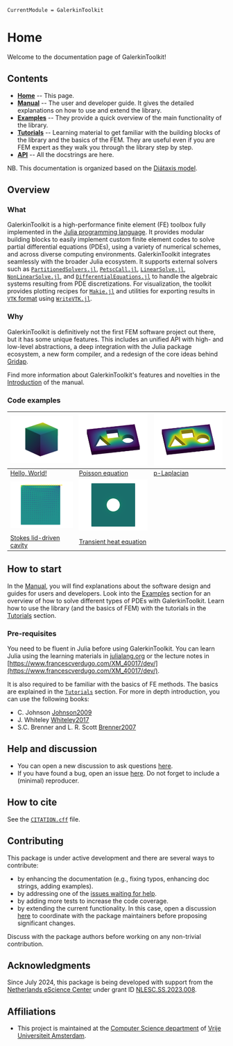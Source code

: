 ```@meta
CurrentModule = GalerkinToolkit
```

# Home

Welcome to the documentation page of GalerkinToolkit!

## Contents

- **[Home](@ref)** -- This page.
- **[Manual](@ref)** -- The user and developer guide. It gives the detailed explanations on how to use and extend the library.
- **[Examples](@ref)** -- They provide a quick overview of the main functionality of the library.
- **[Tutorials](@ref)** -- Learning material to get familiar with the building blocks of the library and the basics of the FEM. They are useful even if you are FEM expert as they walk you through the library step by step.
- **[API](@ref)** -- All the docstrings are here.

NB. This documentation is organized based on the [Diátaxis model](https://diataxis.fr/).

## Overview

### What


GalerkinToolkit is a high-performance finite element (FE) toolbox fully implemented in the [Julia programming language](https://julialang.org/). It provides modular building blocks to easily implement custom finite element codes to solve partial differential equations (PDEs), using a variety of numerical schemes, and across diverse computing environments.  GalerkinToolkit integrates seamlessly with the broader Julia ecosystem. It supports external solvers such as [`PartitionedSolvers.jl`](https://github.com/PartitionedArrays/PartitionedArrays.jl), [`PetscCall.jl`](https://github.com/PartitionedArrays/PetscCall.jl), [`LinearSolve.jl`](https://github.com/SciML/LinearSolve.jl), [`NonLinearSolve.jl`](https://github.com/SciML/NonlinearSolve.jl), and [`DifferentialEquations.jl`](https://github.com/SciML/DifferentialEquations.jl) to handle the algebraic systems resulting from PDE discretizations. For visualization, the toolkit provides plotting recipes for [`Makie.jl`](https://github.com/MakieOrg/Makie.jl) and utilities for exporting results in [`VTK` format](https://vtk.org/) using [`WriteVTK.jl`](https://github.com/JuliaVTK/WriteVTK.jl).

### Why

GalerkinToolkit is definitively not the first FEM software project out there, but it has some unique features. This includes an unified API with high- and low-level abstractions, a deep integration with the Julia package ecosystem, a new form compiler, and  a redesign of the core ideas behind [Gridap](https://github.com/gridap/Gridap.jl).

Find more information about GalerkinToolkit's features and novelties in the [Introduction](@ref) of the manual.

### Code examples

| ![](src_jl/fig_hello_world_1.png) |  ![](src_jl/fig_poisson_1.png) | ![](src_jl/fig_p_laplacian_1.png) |
|---|---|---|
| [Hello, World!](@ref) |  [Poisson equation](@ref)| [p-Laplacian](@ref) |
| ![](src_jl/fig_stokes_1.png)  |  ![](src_jl/fig_transient_heat_equation_1.gif) | |
| [Stokes lid-driven cavity](@ref) |  [Transient heat equation](@ref) | |


## How to start

 In the [Manual](@ref), you will find explanations about the software design and guides for users and developers.  Look into the [Examples](@ref) section for an overview of how to solve different types of PDEs with GalerkinToolkit. Learn how to use the library (and the basics of FEM) with the tutorials in the [Tutorials](@ref) section.

### Pre-requisites

You need to be fluent in Julia before using GalerkinToolkit. You can learn Julia using the learning materials in [julialang.org](https://julialang.org/) or the lecture notes in [https://www.francescverdugo.com/XM_40017/dev/](https://www.francescverdugo.com/XM_40017/dev/).

It is also required to be familiar with the basics of FE methods. The basics are explained in the [`Tutorials`](@ref) section. For more in depth introduction, you can use the following books:
  - C. Johnson [Johnson2009](@cite)
  - J. Whiteley [Whiteley2017](@cite)
  - S.C. Brenner and L. R. Scott [Brenner2007](@cite)



## Help and discussion

- You can open a new discussion to ask questions [here](https://github.com/GalerkinToolkit/GalerkinToolkit.jl/discussions).
- If you have found a bug, open an issue [here](https://github.com/GalerkinToolkit/GalerkinToolkit.jl/issues). Do not forget to include a (minimal) reproducer.

## How to cite

See the [`CITATION.cff`](https://github.com/GalerkinToolkit/GalerkinToolkit.jl/blob/main/CITATION.cff) file.

## Contributing

This package is under active development and there are several ways to contribute:

- by enhancing the documentation (e.g., fixing typos, enhancing doc strings, adding examples).
- by addressing one of the [issues waiting for help](https://github.com/GalerkinToolkit/GalerkinToolkit.jl/labels/help%20wanted).
- by adding more tests to increase the code coverage.
- by extending the current functionality. In this case, open a discussion [here](https://github.com/GalerkinToolkit/GalerkinToolkit.jl/discussions) to coordinate with the package maintainers before proposing significant changes.

Discuss with the package authors before working on any non-trivial contribution.

## Acknowledgments

Since July 2024, this package is being developed with support from the [Netherlands eScience Center](https://www.esciencecenter.nl/) under grant ID [NLESC.SS.2023.008](https://research-software-directory.org/projects/hp2sim).

## Affiliations

- This project is maintained at the [Computer Science department](https://vu.nl/en/about-vu/faculties/faculty-of-science/departments/computer-science) of [Vrije Universiteit Amsterdam](https://vu.nl/nl).

